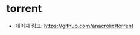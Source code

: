 torrent
==================================================
- 페이지 링크: https://github.com/anacrolix/torrent